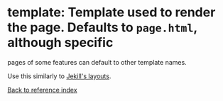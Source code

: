 # template: Template used to render the page. Defaults to `page.html`, although specific
pages of some features can default to other template names.

Use this similarly to [Jekill's layouts](https://jekyllrb.com/docs/step-by-step/04-layouts/).

[Back to reference index](../README.md)
